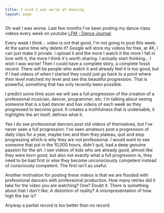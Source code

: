 ```yaml
---
title: I wish I was worse at dancing
layout: page
---
```


Oh wait I was worse. Last few months I've been posting my dance class videos every week on youtube [LFM - Dance Journal](https://www.youtube.com/watch?v=0x8TYugQpRQ). 

Every week I think... video is not that good, I'm not going to post this week. At the same time why delete it? Google will store my videos for free, at 4K, I can just make it private. I upload it and the more I watch it the more I fall in love with it, the more I think it's worth sharing. I actually start thinking... I wish I was worse! Then I could have a complete story, a complete fossil record. There will be people who watch it and already feel it is too good, but if I had videos of when I started they could just go back to a point where their level matched my level and see this beautiful progression. That is powerful, something that has only recently been possible.

I predict some time soon we will see a full progression of the creation of a professional musician, dancer, programmer, etc. I'm talking about seeing someone that is a bad dancer and has videos of each week as they progressed to become good. It creates a truthfulness that is undeniable, it highlights the art itself, defines what it.

Yes I do see professional dancers post old videos of themselves, but I've never seen a full progression. I've seen amateurs post a progression of daily clips for a year, maybe two and then they plateau, quit and stop progressing which is why they are not professional. I would want to see someone that put in the 10,000 hours, didn't quit, had a deep genuine passion for the art. I see videos of kids who are already good, almost like they were born good, but also not exactly what a full progression is, they need to be bad first or else they become unconsciously competent instead of consciously competent. The first isn't as useful.

Another motivation for posting these videos is that we are flooded with professional dancers with professional production. How many retries did it take for the video you are watching? One? Doubt it. There is something about that I don't like: A distortion of reality?  A misrepresentation of how high the bar is?

Anyway a partial record is too better than no record.




